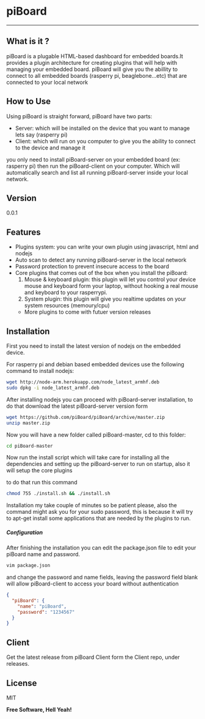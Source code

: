 piBoard
=========
----
What is it ?
----
piBoard is a plugable HTML-based dashboard for embedded boards.It provides a plugin architecture for creating plugins that will help with managing your embedded board.
piBoard will give you the abillity to connect to all embedded boards (rasperry pi, beaglebone...etc) that are connected to your local network

How to Use
----
Using piBoard is straight forward, piBoard have two parts:
* Server: which will be installed on the device that you want to manage lets say (rasperry pi)
* Client: which will run on you computer to give you the ability to connect to the device and manage it 

you only need to install piBoard-server on your embedded board (ex: rasperry pi) then run the piBoard-client on your computer. Which will automatically search and list all running piBoard-server inside your local network.

Version
----
0.0.1

Features
----

* Plugins system: you can write your own plugin using javascript, html and nodejs
* Auto scan to detect any running piBoard-server in the local network
* Password protection to prevent insecure access to the board
* Core plugins that comes out of the box when you install the piBoard:
  1. Mouse & keyboard plugin: this plugin will let you control your device mouse and keyboard form your laptop, without hooking a real mouse and keyboard to your rasperrypi.
  2. System plugin: this plugin will give you realtime updates on your system resources (memoury/cpu)
  * More plugins to come with futuer version releases
  

Installation
--------------

First you need to install the latest version of nodejs on the embedded device.

For rasperry pi and debian based embedded devices use the following command to install nodejs:

```sh
wget http://node-arm.herokuapp.com/node_latest_armhf.deb 
sudo dpkg -i node_latest_armhf.deb
```

After installing nodejs you can proceed with piBoard-server installation, to do that download the latest piBoard-server version form 

```sh
wget https://github.com/piBoard/piBoard/archive/master.zip
unzip master.zip
```

Now you will have a new folder called piBoard-master, cd to this folder:

```sh
cd piBoard-master
```

Now run the install script which will take care for installing all the dependencies and setting up the piBoard-server to run on startup, also it will setup the core plugins

to do that run this command
```sh
chmod 755 ./install.sh && ./install.sh
```
Installation my take couple of minutes so be patient please, also the command might ask you for your sudo password, this is because it will try to apt-get install some applications that are needed by the plugins to run.

##### Configuration

After finishing the installation you can edit the package.json file to edit your piBoard name and password.

```sh
vim package.json
```
and change the password and name fields, leaving the password field blank will allow piBoard-client to access your board without authentication

```json
{
  "piBoard": {
    "name": "piBoard",
    "password": "1234567" 
  }
}
```

Client
----
Get the latest release from piBoard Client form the Client repo, under releases.


License
----

MIT


**Free Software, Hell Yeah!**

